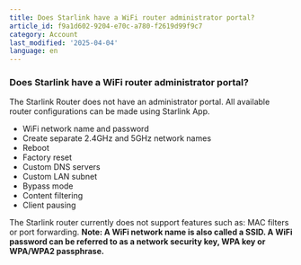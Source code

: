 ```yaml
---
title: Does Starlink have a WiFi router administrator portal?
article_id: f9a1d602-9204-e70c-a780-f2619d99f9c7
category: Account
last_modified: '2025-04-04'
language: en
---
```


### Does Starlink have a WiFi router administrator portal?
The Starlink Router does not have an administrator portal. All available router configurations can be made using Starlink App. 
  * WiFi network name and password
  * Create separate 2.4GHz and 5GHz network names
  * Reboot
  * Factory reset
  * Custom DNS servers
  * Custom LAN subnet
  * Bypass mode 
  * Content filtering
  * Client pausing


The Starlink router currently does not support features such as: MAC filters or port forwarding.
**Note: A WiFi network name is also called a SSID. A WiFi password can be referred to as a network security key, WPA key or WPA/WPA2 passphrase.**